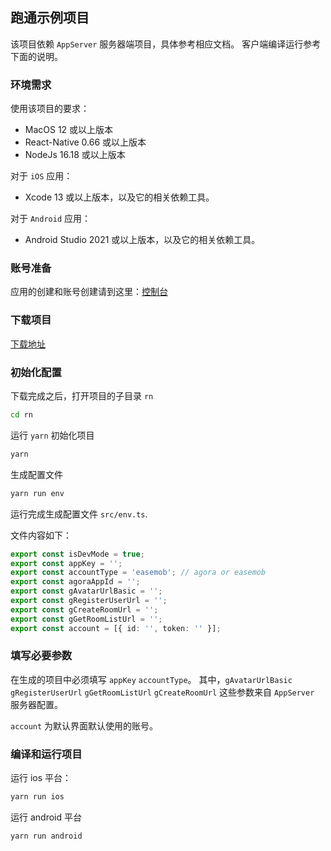 ## 跑通示例项目

该项目依赖 `AppServer` 服务器端项目，具体参考相应文档。
客户端编译运行参考下面的说明。

### 环境需求

使用该项目的要求：

- MacOS 12 或以上版本
- React-Native 0.66 或以上版本
- NodeJs 16.18 或以上版本

对于 `iOS` 应用：

- Xcode 13 或以上版本，以及它的相关依赖工具。

对于 `Android` 应用：

- Android Studio 2021 或以上版本，以及它的相关依赖工具。

### 账号准备

应用的创建和账号创建请到这里：[控制台](https://console.easemob.com/index)

### 下载项目

[下载地址](https://github.com/easemob/ChatroomDemo)

### 初始化配置

下载完成之后，打开项目的子目录 `rn`

```sh
cd rn
```

运行 `yarn` 初始化项目

```sh
yarn
```

生成配置文件

```sh
yarn run env
```

运行完成生成配置文件 `src/env.ts`.

文件内容如下：

```ts
export const isDevMode = true;
export const appKey = '';
export const accountType = 'easemob'; // agora or easemob
export const agoraAppId = '';
export const gAvatarUrlBasic = '';
export const gRegisterUserUrl = '';
export const gCreateRoomUrl = '';
export const gGetRoomListUrl = '';
export const account = [{ id: '', token: '' }];
```

### 填写必要参数

在生成的项目中必须填写 `appKey` `accountType`。 其中，`gAvatarUrlBasic` `gRegisterUserUrl` `gGetRoomListUrl` `gCreateRoomUrl` 这些参数来自 `AppServer` 服务器配置。

`account` 为默认界面默认使用的账号。

### 编译和运行项目

运行 ios 平台：

```sh
yarn run ios
```

运行 android 平台

```sh
yarn run android
```


